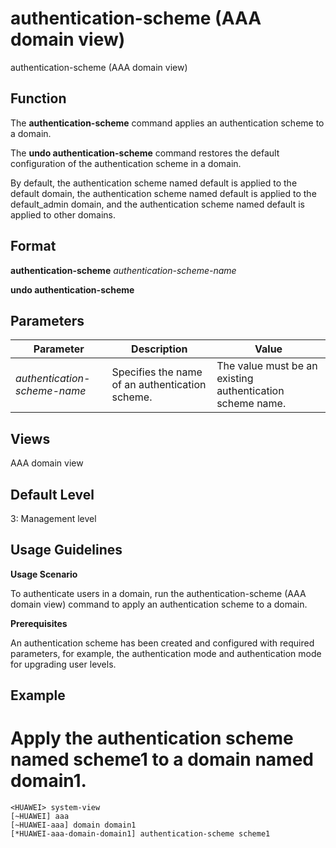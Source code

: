 authentication-scheme (AAA domain view)
=======================================

authentication-scheme (AAA domain view)

Function
--------

The **authentication-scheme** command applies an authentication scheme to a domain.

The **undo authentication-scheme** command restores the default configuration of the authentication scheme in a domain.

By default, the authentication scheme named default is applied to the default domain, the authentication scheme named default is applied to the default\_admin domain, and the authentication scheme named default is applied to other domains.



Format
------

**authentication-scheme** *authentication-scheme-name*

**undo authentication-scheme**



Parameters
----------

| Parameter | Description | Value |
| --- | --- | --- |
| *authentication-scheme-name* | Specifies the name of an authentication scheme. | The value must be an existing authentication scheme name. |




Views
-----

AAA domain view



Default Level
-------------

3: Management level



Usage Guidelines
----------------

**Usage Scenario**

To authenticate users in a domain, run the authentication-scheme (AAA domain view) command to apply an authentication scheme to a domain.

**Prerequisites**

An authentication scheme has been created and configured with required parameters, for example, the authentication mode and authentication mode for upgrading user levels.



Example
-------

# Apply the authentication scheme named scheme1 to a domain named domain1.
```
<HUAWEI> system-view
[~HUAWEI] aaa
[~HUAWEI-aaa] domain domain1
[*HUAWEI-aaa-domain-domain1] authentication-scheme scheme1

```